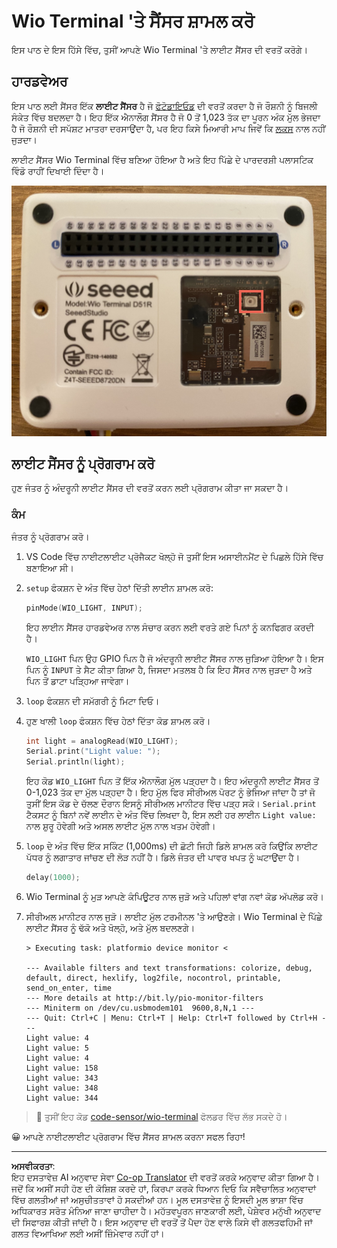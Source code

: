<!--
CO_OP_TRANSLATOR_METADATA:
{
  "original_hash": "7f4ad0ef54f248b85b92187c94cf9dcb",
  "translation_date": "2025-08-27T12:52:05+00:00",
  "source_file": "1-getting-started/lessons/3-sensors-and-actuators/wio-terminal-sensor.md",
  "language_code": "pa"
}
-->
# Wio Terminal 'ਤੇ ਸੈਂਸਰ ਸ਼ਾਮਲ ਕਰੋ

ਇਸ ਪਾਠ ਦੇ ਇਸ ਹਿੱਸੇ ਵਿੱਚ, ਤੁਸੀਂ ਆਪਣੇ Wio Terminal 'ਤੇ ਲਾਈਟ ਸੈਂਸਰ ਦੀ ਵਰਤੋਂ ਕਰੋਗੇ।

## ਹਾਰਡਵੇਅਰ

ਇਸ ਪਾਠ ਲਈ ਸੈਂਸਰ ਇੱਕ **ਲਾਈਟ ਸੈਂਸਰ** ਹੈ ਜੋ [ਫੋਟੋਡਾਇਓਡ](https://wikipedia.org/wiki/Photodiode) ਦੀ ਵਰਤੋਂ ਕਰਦਾ ਹੈ ਜੋ ਰੌਸ਼ਨੀ ਨੂੰ ਬਿਜਲੀ ਸੰਕੇਤ ਵਿੱਚ ਬਦਲਦਾ ਹੈ। ਇਹ ਇੱਕ ਐਨਾਲੌਗ ਸੈਂਸਰ ਹੈ ਜੋ 0 ਤੋਂ 1,023 ਤੱਕ ਦਾ ਪੂਰਨ ਅੰਕ ਮੁੱਲ ਭੇਜਦਾ ਹੈ ਜੋ ਰੌਸ਼ਨੀ ਦੀ ਸਪੱਸ਼ਟ ਮਾਤਰਾ ਦਰਸਾਉਂਦਾ ਹੈ, ਪਰ ਇਹ ਕਿਸੇ ਮਿਆਰੀ ਮਾਪ ਜਿਵੇਂ ਕਿ [ਲਕਸ](https://wikipedia.org/wiki/Lux) ਨਾਲ ਨਹੀਂ ਜੁੜਦਾ।

ਲਾਈਟ ਸੈਂਸਰ Wio Terminal ਵਿੱਚ ਬਣਿਆ ਹੋਇਆ ਹੈ ਅਤੇ ਇਹ ਪਿੱਛੇ ਦੇ ਪਾਰਦਰਸ਼ੀ ਪਲਾਸਟਿਕ ਵਿੰਡੋ ਰਾਹੀਂ ਦਿਖਾਈ ਦਿੰਦਾ ਹੈ।

![Wio Terminal ਦੇ ਪਿੱਛੇ ਲਾਈਟ ਸੈਂਸਰ](../../../../../translated_images/wio-light-sensor.b1f529f3c95f51654f2e2c1d2d4b55fe547d189f588c974f5c2462c728133840.pa.png)

## ਲਾਈਟ ਸੈਂਸਰ ਨੂੰ ਪ੍ਰੋਗਰਾਮ ਕਰੋ

ਹੁਣ ਜੰਤਰ ਨੂੰ ਅੰਦਰੂਨੀ ਲਾਈਟ ਸੈਂਸਰ ਦੀ ਵਰਤੋਂ ਕਰਨ ਲਈ ਪ੍ਰੋਗਰਾਮ ਕੀਤਾ ਜਾ ਸਕਦਾ ਹੈ।

### ਕੰਮ

ਜੰਤਰ ਨੂੰ ਪ੍ਰੋਗਰਾਮ ਕਰੋ।

1. VS Code ਵਿੱਚ ਨਾਈਟਲਾਈਟ ਪ੍ਰੋਜੈਕਟ ਖੋਲ੍ਹੋ ਜੋ ਤੁਸੀਂ ਇਸ ਅਸਾਈਨਮੈਂਟ ਦੇ ਪਿਛਲੇ ਹਿੱਸੇ ਵਿੱਚ ਬਣਾਇਆ ਸੀ।

1. `setup` ਫੰਕਸ਼ਨ ਦੇ ਅੰਤ ਵਿੱਚ ਹੇਠਾਂ ਦਿੱਤੀ ਲਾਈਨ ਸ਼ਾਮਲ ਕਰੋ:

    ```cpp
    pinMode(WIO_LIGHT, INPUT);
    ```

    ਇਹ ਲਾਈਨ ਸੈਂਸਰ ਹਾਰਡਵੇਅਰ ਨਾਲ ਸੰਚਾਰ ਕਰਨ ਲਈ ਵਰਤੇ ਗਏ ਪਿਨਾਂ ਨੂੰ ਕਨਫਿਗਰ ਕਰਦੀ ਹੈ।

    `WIO_LIGHT` ਪਿਨ ਉਹ GPIO ਪਿਨ ਹੈ ਜੋ ਅੰਦਰੂਨੀ ਲਾਈਟ ਸੈਂਸਰ ਨਾਲ ਜੁੜਿਆ ਹੋਇਆ ਹੈ। ਇਸ ਪਿਨ ਨੂੰ `INPUT` ਤੇ ਸੈਟ ਕੀਤਾ ਗਿਆ ਹੈ, ਜਿਸਦਾ ਮਤਲਬ ਹੈ ਕਿ ਇਹ ਸੈਂਸਰ ਨਾਲ ਜੁੜਦਾ ਹੈ ਅਤੇ ਪਿਨ ਤੋਂ ਡਾਟਾ ਪੜ੍ਹਿਆ ਜਾਵੇਗਾ।

1. `loop` ਫੰਕਸ਼ਨ ਦੀ ਸਮੱਗਰੀ ਨੂੰ ਮਿਟਾ ਦਿਓ।

1. ਹੁਣ ਖਾਲੀ `loop` ਫੰਕਸ਼ਨ ਵਿੱਚ ਹੇਠਾਂ ਦਿੱਤਾ ਕੋਡ ਸ਼ਾਮਲ ਕਰੋ।

    ```cpp
    int light = analogRead(WIO_LIGHT);
    Serial.print("Light value: ");
    Serial.println(light);
    ```

    ਇਹ ਕੋਡ `WIO_LIGHT` ਪਿਨ ਤੋਂ ਇੱਕ ਐਨਾਲੌਗ ਮੁੱਲ ਪੜ੍ਹਦਾ ਹੈ। ਇਹ ਅੰਦਰੂਨੀ ਲਾਈਟ ਸੈਂਸਰ ਤੋਂ 0-1,023 ਤੱਕ ਦਾ ਮੁੱਲ ਪੜ੍ਹਦਾ ਹੈ। ਇਹ ਮੁੱਲ ਫਿਰ ਸੀਰੀਅਲ ਪੋਰਟ ਨੂੰ ਭੇਜਿਆ ਜਾਂਦਾ ਹੈ ਤਾਂ ਜੋ ਤੁਸੀਂ ਇਸ ਕੋਡ ਦੇ ਚੱਲਣ ਦੌਰਾਨ ਇਸਨੂੰ ਸੀਰੀਅਲ ਮਾਨੀਟਰ ਵਿੱਚ ਪੜ੍ਹ ਸਕੋ। `Serial.print` ਟੈਕਸਟ ਨੂੰ ਬਿਨਾਂ ਨਵੇਂ ਲਾਈਨ ਦੇ ਅੰਤ ਵਿੱਚ ਲਿਖਦਾ ਹੈ, ਇਸ ਲਈ ਹਰ ਲਾਈਨ `Light value:` ਨਾਲ ਸ਼ੁਰੂ ਹੋਵੇਗੀ ਅਤੇ ਅਸਲ ਲਾਈਟ ਮੁੱਲ ਨਾਲ ਖਤਮ ਹੋਵੇਗੀ।

1. `loop` ਦੇ ਅੰਤ ਵਿੱਚ ਇੱਕ ਸਕਿੰਟ (1,000ms) ਦੀ ਛੋਟੀ ਜਿਹੀ ਡਿਲੇ ਸ਼ਾਮਲ ਕਰੋ ਕਿਉਂਕਿ ਲਾਈਟ ਪੱਧਰ ਨੂੰ ਲਗਾਤਾਰ ਜਾਂਚਣ ਦੀ ਲੋੜ ਨਹੀਂ ਹੈ। ਡਿਲੇ ਜੰਤਰ ਦੀ ਪਾਵਰ ਖਪਤ ਨੂੰ ਘਟਾਉਂਦਾ ਹੈ।

    ```cpp
    delay(1000);
    ```

1. Wio Terminal ਨੂੰ ਮੁੜ ਆਪਣੇ ਕੰਪਿਊਟਰ ਨਾਲ ਜੁੜੋ ਅਤੇ ਪਹਿਲਾਂ ਵਾਂਗ ਨਵਾਂ ਕੋਡ ਅੱਪਲੋਡ ਕਰੋ।

1. ਸੀਰੀਅਲ ਮਾਨੀਟਰ ਨਾਲ ਜੁੜੋ। ਲਾਈਟ ਮੁੱਲ ਟਰਮੀਨਲ 'ਤੇ ਆਉਣਗੇ। Wio Terminal ਦੇ ਪਿੱਛੇ ਲਾਈਟ ਸੈਂਸਰ ਨੂੰ ਢੱਕੋ ਅਤੇ ਖੋਲ੍ਹੋ, ਅਤੇ ਮੁੱਲ ਬਦਲਣਗੇ।

    ```output
    > Executing task: platformio device monitor <

    --- Available filters and text transformations: colorize, debug, default, direct, hexlify, log2file, nocontrol, printable, send_on_enter, time
    --- More details at http://bit.ly/pio-monitor-filters
    --- Miniterm on /dev/cu.usbmodem101  9600,8,N,1 ---
    --- Quit: Ctrl+C | Menu: Ctrl+T | Help: Ctrl+T followed by Ctrl+H ---
    Light value: 4
    Light value: 5
    Light value: 4
    Light value: 158
    Light value: 343
    Light value: 348
    Light value: 344
    ```

> 💁 ਤੁਸੀਂ ਇਹ ਕੋਡ [code-sensor/wio-terminal](../../../../../1-getting-started/lessons/3-sensors-and-actuators/code-sensor/wio-terminal) ਫੋਲਡਰ ਵਿੱਚ ਲੱਭ ਸਕਦੇ ਹੋ।

😀 ਆਪਣੇ ਨਾਈਟਲਾਈਟ ਪ੍ਰੋਗਰਾਮ ਵਿੱਚ ਸੈਂਸਰ ਸ਼ਾਮਲ ਕਰਨਾ ਸਫਲ ਰਿਹਾ!

---

**ਅਸਵੀਕਰਤਾ**:  
ਇਹ ਦਸਤਾਵੇਜ਼ AI ਅਨੁਵਾਦ ਸੇਵਾ [Co-op Translator](https://github.com/Azure/co-op-translator) ਦੀ ਵਰਤੋਂ ਕਰਕੇ ਅਨੁਵਾਦ ਕੀਤਾ ਗਿਆ ਹੈ। ਜਦੋਂ ਕਿ ਅਸੀਂ ਸਹੀ ਹੋਣ ਦੀ ਕੋਸ਼ਿਸ਼ ਕਰਦੇ ਹਾਂ, ਕਿਰਪਾ ਕਰਕੇ ਧਿਆਨ ਦਿਓ ਕਿ ਸਵੈਚਾਲਿਤ ਅਨੁਵਾਦਾਂ ਵਿੱਚ ਗਲਤੀਆਂ ਜਾਂ ਅਸੁਚੀਤਤਾਵਾਂ ਹੋ ਸਕਦੀਆਂ ਹਨ। ਮੂਲ ਦਸਤਾਵੇਜ਼ ਨੂੰ ਇਸਦੀ ਮੂਲ ਭਾਸ਼ਾ ਵਿੱਚ ਅਧਿਕਾਰਤ ਸਰੋਤ ਮੰਨਿਆ ਜਾਣਾ ਚਾਹੀਦਾ ਹੈ। ਮਹੱਤਵਪੂਰਨ ਜਾਣਕਾਰੀ ਲਈ, ਪੇਸ਼ੇਵਰ ਮਨੁੱਖੀ ਅਨੁਵਾਦ ਦੀ ਸਿਫਾਰਸ਼ ਕੀਤੀ ਜਾਂਦੀ ਹੈ। ਇਸ ਅਨੁਵਾਦ ਦੀ ਵਰਤੋਂ ਤੋਂ ਪੈਦਾ ਹੋਣ ਵਾਲੇ ਕਿਸੇ ਵੀ ਗਲਤਫਹਿਮੀ ਜਾਂ ਗਲਤ ਵਿਆਖਿਆ ਲਈ ਅਸੀਂ ਜ਼ਿੰਮੇਵਾਰ ਨਹੀਂ ਹਾਂ।
